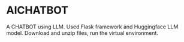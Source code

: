 # AICHATBOT
A CHATBOT using LLM.
Used Flask framework and Huggingface LLM model.
Download and unzip files, run the virtual environment.
